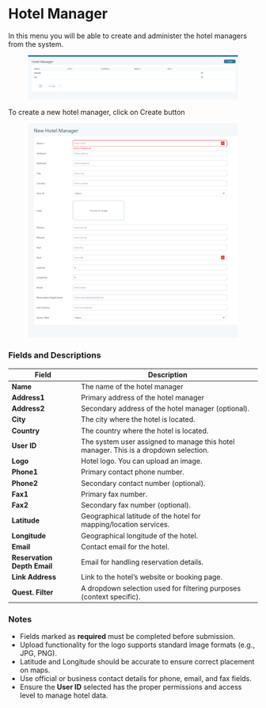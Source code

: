 # Hotel Manager

In this menu you will be able to create and administer the hotel managers from the system.

<figure><img src=".gitbook/assets/image (6) (1) (1) (1) (1) (1) (1) (1) (1).png" alt=""><figcaption></figcaption></figure>

To create a new hotel manager, click on Create button

<figure><img src=".gitbook/assets/image (7) (1) (1) (1) (1) (1) (1) (1) (1).png" alt=""><figcaption></figcaption></figure>

### &#x20;Fields and Descriptions

| Field                       | Description                                                                          |
| --------------------------- | ------------------------------------------------------------------------------------ |
| **Name**                    | The name of the hotel manager                                                        |
| **Address1**                | Primary address of the hotel manager                                                 |
| **Address2**                | Secondary address of the hotel manager (optional).                                   |
| **City**                    | The city where the hotel is located.                                                 |
| **Country**                 | The country where the hotel is located.                                              |
| **User ID**                 | The system user assigned to manage this hotel manager. This is a dropdown selection. |
| **Logo**                    | Hotel logo. You can upload an image.                                                 |
| **Phone1**                  | Primary contact phone number.                                                        |
| **Phone2**                  | Secondary contact number (optional).                                                 |
| **Fax1**                    | Primary fax number.                                                                  |
| **Fax2**                    | Secondary fax number (optional).                                                     |
| **Latitude**                | Geographical latitude of the hotel for mapping/location services.                    |
| **Longitude**               | Geographical longitude of the hotel.                                                 |
| **Email**                   | Contact email for the hotel.                                                         |
| **Reservation Depth Email** | Email for handling reservation details.                                              |
| **Link Address**            | Link to the hotel’s website or booking page.                                         |
| **Quest. Filter**           | A dropdown selection used for filtering purposes (context specific).                 |

### Notes

* Fields marked as **required** must be completed before submission.
* Upload functionality for the logo supports standard image formats (e.g., JPG, PNG).
* Latitude and Longitude should be accurate to ensure correct placement on maps.
* Use official or business contact details for phone, email, and fax fields.
* Ensure the **User ID** selected has the proper permissions and access level to manage hotel data.
